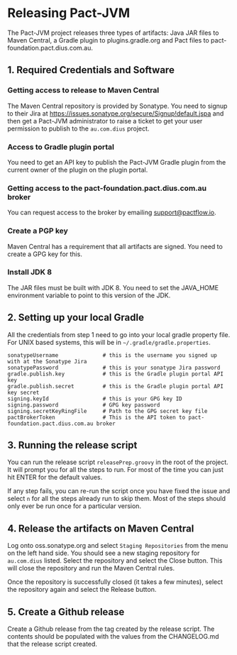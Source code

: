 # Releasing Pact-JVM

The Pact-JVM project releases three types of artifacts: Java JAR files to Maven Central, a Gradle plugin to plugins.gradle.org
and Pact files to pact-foundation.pact.dius.com.au.

## 1. Required Credentials and Software

### Getting access to release to Maven Central

The Maven Central repository is provided by Sonatype. You need to signup to their Jira at 
https://issues.sonatype.org/secure/Signup!default.jspa and then get a Pact-JVM administrator to raise a ticket
to get your user permission to publish to the `au.com.dius` project.

### Access to Gradle plugin portal

You need to get an API key to publish the Pact-JVM Gradle plugin from the current owner of the plugin on the plugin 
portal.

### Getting access to the pact-foundation.pact.dius.com.au broker

You can request access to the broker by emailing support@pactflow.io.

### Create a PGP key

Maven Central has a requirement that all artifacts are signed. You need to create a GPG key for this.

### Install JDK 8

The JAR files must be built with JDK 8. You need to set the JAVA_HOME environment variable to point to this version
of the JDK. 

## 2. Setting up your local Gradle

All the credentials from step 1 need to go into your local gradle property file. For UNIX based systems, this will
be in `~/.gradle/gradle.properties`.

```
sonatypeUsername              # this is the username you signed up with at the Sonatype Jira
sonatypePassword              # this is your sonatype Jira password
gradle.publish.key            # this is the Gradle plugin portal API key
gradle.publish.secret         # this is the Gradle plugin portal API key secret
signing.keyId                 # this is your GPG key ID
signing.password              # GPG key password
signing.secretKeyRingFile     # Path to the GPG secret key file
pactBrokerToken               # This is the API token to pact-foundation.pact.dius.com.au broker
```

## 3. Running the release script

You can run the release script `releasePrep.groovy` in the root of the project. It will prompt you for all
the steps to run. For most of the time you can just hit ENTER for the default values.

If any step fails, you can re-run the script once you have fixed the issue and select `n` for all the steps already run to skip them.
Most of the steps should only ever be run once for a particular version.

## 4. Release the artifacts on Maven Central

Log onto oss.sonatype.org and select `Staging Repositories` from the menu on the left hand side. You should see a new
staging repository for `au.com.dius` listed. Select the repository and select the Close button. This will close the
repository and run the Maven Central rules.

Once the repository is successfully closed (it takes a few minutes), select the repository again and select the Release button.

## 5. Create a Github release

Create a Github release from the tag created by the release script. The contents should be populated with the
values from the CHANGELOG.md that the release script created.

